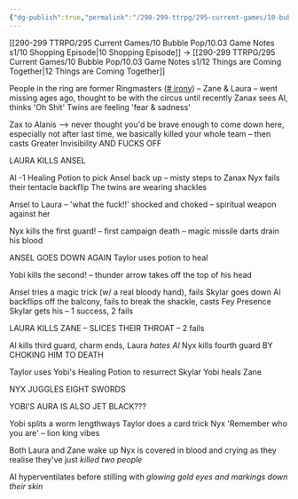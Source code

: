 ```yaml
---
{"dg-publish":true,"permalink":"/290-299-ttrpg/295-current-games/10-bubble-pop/10-03-game-notes-s1/11-to-make-a-murderer/"}
---
```



[[290-299 TTRPG/295 Current Games/10 Bubble Pop/10.03 Game Notes s1/10 Shopping Episode\|10 Shopping Episode]] -> [[290-299 TTRPG/295 Current Games/10 Bubble Pop/10.03 Game Notes s1/12 Things are Coming Together\|12 Things are Coming Together]]

People in the ring are former Ringmasters ([# irony](https://gamenotes.writeas.com/tag:irony)) – Zane & Laura – went missing ages ago, thought to be with the circus until recently Zanax sees Al, thinks 'Oh Shit' Twins are feeling 'fear & sadness'

Zax to Alanis –> never thought you'd be brave enough to come down here, especially not after last time, we basically killed your whole team – then casts Greater Invisibility AND FUCKS OFF

LAURA KILLS ANSEL

Al -1 Healing Potion to pick Ansel back up – misty steps to Zanax Nyx fails their tentacle backflip The twins are wearing shackles

Ansel to Laura – 'what the fuck!!' shocked and choked – spiritual weapon against her

Nyx kills the first guard! – first campaign death – magic missile darts drain his blood

ANSEL GOES DOWN AGAIN Taylor uses potion to heal

Yobi kills the second! – thunder arrow takes off the top of his head

Ansel tries a magic trick (w/ a real bloody hand), fails Skylar goes down Al backflips off the balcony, fails to break the shackle, casts Fey Presence Skylar gets his – 1 success, 2 fails

LAURA KILLS ZANE – SLICES THEIR THROAT – 2 fails

Al kills third guard, charm ends, Laura _hates Al_ Nyx kills fourth guard BY CHOKING HIM TO DEATH

Taylor uses Yobi's Healing Potion to resurrect Skylar Yobi heals Zane

NYX JUGGLES EIGHT SWORDS

YOBI'S AURA IS ALSO JET BLACK???

Yobi splits a worm lengthways Taylor does a card trick Nyx 'Remember who you are' – lion king vibes

Both Laura and Zane wake up Nyx is covered in blood and crying as they realise they've just _killed two people_

Al hyperventilates before stilling with _glowing gold eyes and markings down their skin_